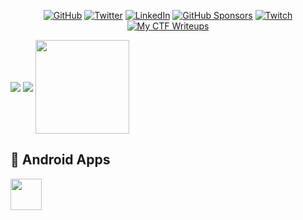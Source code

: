 <p align="center">
	<a href="https://github.com/Isopach"><img src="https://img.shields.io/github/followers/Isopach.svg?label=GitHub&style=social" alt="GitHub"></a>
	<a href="https://twitter.com/kohyouliang"><img src="https://img.shields.io/twitter/follow/kohyouliang?label=Twitter&style=social" alt="Twitter"></a>
	<a href="https://www.linkedin.com/in/kohyouliang"><img src="https://img.shields.io/badge/LinkedIn--_.svg?style=social&logo=linkedin" alt="LinkedIn"></a>
	<a href="https://github.com/sponsors/Isopach"><img src="https://img.shields.io/github/sponsors/isopach?style=plastic" alt="GitHub Sponsors"></a>
	<a href="https://twitch.tv/isopach"><img src="https://img.shields.io/twitch/status/isopach?style=plastic" alt="Twitch"></a>
	<a href="https://github.com/Isopach/isopach.github.io"><img src="https://img.shields.io/github/last-commit/Isopach/isopach.github.io?style=plastic" alt="My CTF Writeups"></a>
</p>

<a><img align="center" src="https://github-readme-stats.vercel.app/api/top-langs/?username=isopach&layout=compact&theme=tokyonight&&langs_count=10&hide=css,scss,tex,matlab&hide_border=true" /></a>
<a><img align="center" src="https://github-readme-stats.vercel.app/api?username=isopach&count_private=true&show_icons=true&theme=tokyonight&hide_title=true&hide_border=true&hide_rank=true" /></a>
<a href="https://github.com/search?o=desc&q=is%3Apr+author%3Aisopach&s=created&type=Issues"><img align="center" height="150" src="https://upload.wikimedia.org/wikipedia/commons/thumb/8/87/Octicons-git-pull-request.svg/450px-Octicons-git-pull-request.png" /></a>


## 📲 Android Apps
<code><a href="https://play.google.com/store/apps/dev?id=4692378086922143747" target="_blank"><img height="50" src="https://www.vectorlogo.zone/logos/google_play/google_play-tile.svg"></a></code>
